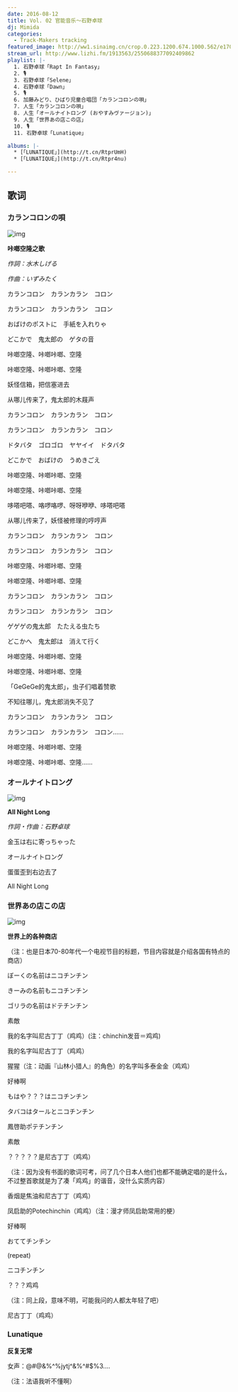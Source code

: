 ```yaml
---
date: 2016-08-12
title: Vol. 02 官能音乐〜石野卓球
dj: Mimida
categories:
  - Track-Makers tracking
featured_image: http://ww1.sinaimg.cn/crop.0.223.1200.674.1000.562/e17094f2gw1f6qydwy6uzj20xc0p0wgv.jpg
stream_url: http://www.lizhi.fm/1913563/2550688377092409862
playlist: |-
  1. 石野卓球「Rapt In Fantasy」
  2. 🎙️
  3. 石野卓球「Selene」
  4. 石野卓球「Dawn」
  5. 🎙️
  6. 加藤みどり、ひばり児童合唱団「カランコロンの唄」
  7. 人生「カランコロンの唄」
  8. 人生「オールナイトロング (おやすみヴァージョン)」
  9. 人生「世界あの店この店」
  10. 🎙️
  11. 石野卓球「Lunatique」

albums: |-
  * [「LUNATIQUE」](http://t.cn/RtprUmH)
  * [「LUNATIQUE」](http://t.cn/Rtpr4nu)

---
```

<!-- {% sc_player https://soundcloud.com/waek/daze-ft-girl-is-tough-new-york %} -->


## 歌词



### カランコロンの唄
![img](http://ww1.sinaimg.cn/large/e17094f2gw1f6qz2ybe5qj208d08cjsz.jpg)

**咔啷空隆之歌**

*作詞：水木しげる*

*作曲：いずみたく*

カランコロン　カランカラン　コロン

カランコロン　カランカラン　コロン

おばけのポストに　手紙を入れりゃ

どこかで　鬼太郎の　ゲタの音

咔啷空隆、咔啷咔啷、空隆

咔啷空隆、咔啷咔啷、空隆

妖怪信箱，把信塞进去

从哪儿传来了，鬼太郎的木屐声

カランコロン　カランカラン　コロン

カランコロン　カランカラン　コロン

ドタバタ　ゴロゴロ　ヤヤイイ　ドタバタ

どこかで　おばけの　うめきごえ

咔啷空隆、咔啷咔啷、空隆

咔啷空隆、咔啷咔啷、空隆

哆嗒吧嗒、咯啰咯啰、呀呀咿咿、哆嗒吧嗒

从哪儿传来了，妖怪被修理的哼哼声

カランコロン　カランカラン　コロン

カランコロン　カランカラン　コロン

咔啷空隆、咔啷咔啷、空隆

咔啷空隆、咔啷咔啷、空隆

カランコロン　カランカラン　コロン

カランコロン　カランカラン　コロン

ゲゲゲの鬼太郎　たたえる虫たち

どこかへ　鬼太郎は　消えて行く

咔啷空隆、咔啷咔啷、空隆

咔啷空隆、咔啷咔啷、空隆

「GeGeGe的鬼太郎」，虫子们唱着赞歌

不知往哪儿，鬼太郎消失不见了

カランコロン　カランカラン　コロン

カランコロン　カランカラン　コロン……

咔啷空隆、咔啷咔啷、空隆

咔啷空隆、咔啷咔啷、空隆......




### オールナイトロング
![img](http://ww4.sinaimg.cn/large/e17094f2gw1f6qz39elkqj208c08cdhm.jpg)

**All Night Long**

*作詞・作曲：石野卓球*

金玉は右に寄っちゃった

オールナイトロング

蛋蛋歪到右边去了

All Night Long




### 世界あの店この店
![img](http://ww3.sinaimg.cn/large/e17094f2gw1f6qz3rg4suj208c08ct9b.jpg)

**世界上的各种商店**

（注：也是日本70-80年代一个电视节目的标题，节目内容就是介绍各国有特点的商店）

ぼーくの名前はニコチンチン

きーみの名前もニコチンチン

ゴリラの名前はドテチンチン

素敵

我的名字叫尼古丁丁（鸡鸡）(注：chinchin发音＝鸡鸡)

我的名字叫尼古丁丁（鸡鸡）

猩猩（注：动画『山林小猎人』的角色）的名字叫多泰金金（鸡鸡）

好棒啊

もはや？？？はニコチンチン

タバコはタールとニコチンチン

鳳啓助ポテチンチン

素敵

？？？？？是尼古丁丁（鸡鸡）

（注：因为没有书面的歌词可考，问了几个日本人他们也都不能确定唱的是什么，不过整首歌就是为了凑「鸡鸡」的谐音，没什么实质内容）

香烟是焦油和尼古丁丁（鸡鸡）

凤启助的Potechinchin（鸡鸡）（注：漫才师凤启助常用的梗）

好棒啊

おててチンチン

(repeat)

ニコチンチン

？？？鸡鸡

（注：同上段，意味不明，可能我问的人都太年轻了吧）

尼古丁丁（鸡鸡）


### Lunatique

**反复无常**

女声：@#$@%%$&%^%jytj^&%^#$%3....

（注：法语我听不懂啊）